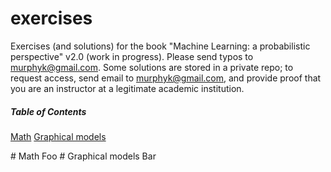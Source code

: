 # exercises
Exercises (and solutions) for the book "Machine Learning: a probabilistic perspective" v2.0 (work in progress).
Please send typos to murphyk@gmail.com.
Some solutions are stored in a private repo; to request access, send email to
murphyk@gmail.com, and provide proof that you are an instructor at a legitimate academic institution.



##### Table of Contents
[Math](#chap:math)
[Graphical models](#chap:gm)

<a name="chap:math"/>
# Math
Foo

<a name="chap:gm"/>
# Graphical models
Bar

